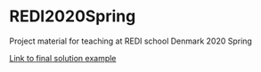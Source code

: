 # REDI2020Spring
Project material for teaching at REDI school Denmark 2020 Spring

[Link to final solution example](https://1is1.github.io/REDI2020Spring/)
